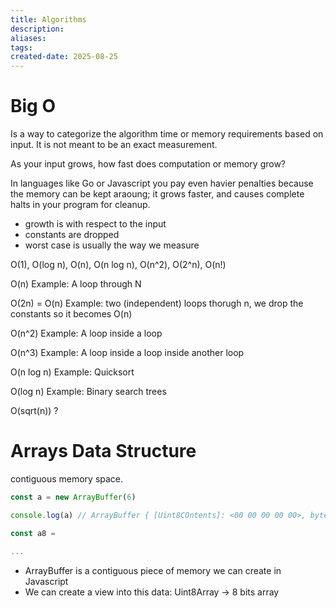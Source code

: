```yaml
---
title: Algorithms
description:
aliases:
tags:
created-date: 2025-08-25
---
```




# Big O
Is a way to categorize the algorithm time or memory requirements based on input. It is not meant to be an exact measurement.

As your input grows, how fast does computation or memory grow?

In languages like Go or Javascript you pay even havier penalties because the memory can be kept araoung; it grows faster, and causes complete halts in your program for cleanup.

- growth is with respect to the input
- constants are dropped
- worst case is usually the way we measure


O(1), O(log n), O(n), O(n log n), O(n^2), O(2^n), O(n!)




O(n)
Example: A loop through N

O(2n) = O(n)
Example: two (independent) loops thorugh n, we drop the constants so it becomes O(n)

O(n^2)
Example: A loop inside a loop 

O(n^3)
Example: A loop inside a loop inside another loop

O(n log n)
Example: Quicksort

O(log n)
Example: Binary search trees

O(sqrt(n))
?

# Arrays Data Structure
contiguous memory space.


```javascript
const a = new ArrayBuffer(6) 

console.log(a) // ArrayBuffer { [Uint8COntents]: <00 00 00 00 00>, byteLength: 6 }

const a8 =  

...

```

- ArrayBuffer is a contiguous piece of memory we can create in Javascript
- We can create a view into this data: Uint8Array -> 8 bits array